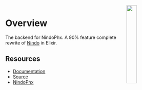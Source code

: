 <img src="https://raw.githubusercontent.com/RobinBoers/nindo-elixir/master/screenshot.png" align="right" width="25%">

# Overview

The backend for NindoPhx. A 90% feature complete rewrite of [Nindo](https://github.com/RobinBoers/Nindo) in Elixir.

## Resources

- [Documentation](https://docs.geheimesite.nl/nindo-elixir)
- [Source](https://github.com/RobinBoers/nindo-elixir)
- [NindoPhx](https://docs.geheimesite.nl/nindo-phx)
